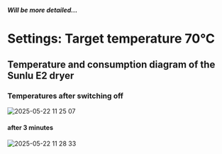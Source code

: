##### Will be more detailed...

# Settings: Target temperature 70°C

## Temperature and consumption diagram of the Sunlu E2 dryer

### Temperatures after switching off
![2025-05-22 11 25 07](https://github.com/user-attachments/assets/b797833f-6832-4ed5-8e35-e077409b3d54)

#### after 3 minutes
![2025-05-22 11 28 33](https://github.com/user-attachments/assets/3eb2a204-219d-40fe-a2a2-037b7dfad4d3)
